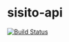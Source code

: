 # sisito-api

[![Build Status](https://travis-ci.org/winebarrel/sisito-api.svg?branch=master)](https://travis-ci.org/winebarrel/sisito-api)
